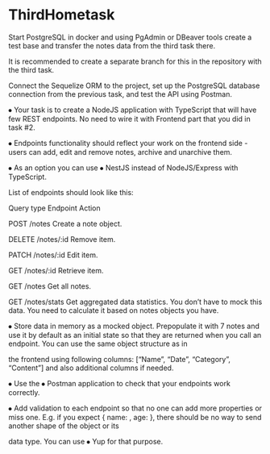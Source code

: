 # ThirdHometask

Start PostgreSQL in docker and using PgAdmin or DBeaver tools create a test base and transfer the notes data from the third task there.

It is recommended to create a separate branch for this in the repository with the third task.

Connect the Sequelize ORM to the project, set up the PostgreSQL database connection from the previous task, and test the API using Postman.

⦁	Your task is to create a NodeJS application with TypeScript that will have few REST endpoints. No need to wire it with Frontend part that you did in task #2.

⦁	Endpoints functionality should reflect your work on the frontend side - users can add, edit and remove notes, archive and unarchive them.

⦁	As an option you can use ⦁	NestJS instead of NodeJS/Express with TypeScript.

List of endpoints should look like this:

Query type 	Endpoint	Action

POST	/notes	Create a note object.

DELETE	/notes/:id	Remove item.

PATCH	/notes/:id	Edit item.

GET	/notes/:id	Retrieve item.

GET	/notes	Get all notes.

GET	/notes/stats	Get aggregated data statistics. You don’t have to mock this data. You need to calculate it based on notes objects you have.
 

⦁	Store data in memory as a mocked object. Prepopulate it with 7 notes and use it by default as an initial state so that they are returned when you call an endpoint. You can use the same object structure as in 

the frontend using following columns: [“Name”, “Date”, “Category”, “Content”] and also additional columns if needed.

⦁	Use the ⦁	Postman application to check that your endpoints work correctly.

⦁	Add validation to each endpoint so that no one can add more properties or miss one. E.g. if you expect { name: <string>, age: <integer> }, there should be no way to send another shape of the object or its 

data type. You can use ⦁	Yup for that purpose.




